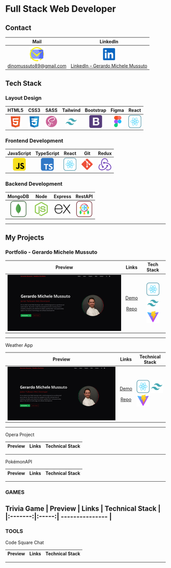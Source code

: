 # Full Stack Web Developer

## Contact
| Mail | LinkedIn |
|:----:|:--------:|
| <a href="mailto:dinomussuto89@gmail.com"><img src="assets/mail-svgrepo-com (1).svg" width="50" alt="Email Icon" /><br/>dinomussuto89@gmail.com</a> | <a href="www.linkedin.com/in/gerardo-michele-mussuto" target="_blank"><img src="assets/linkedin-svgrepo-com (1).svg" width="50" alt="LinkedIn Icon" /><br/>LinkedIn – Gerardo Michele Mussuto</a> |

## Tech Stack

### Layout Design

| HTML5 | CSS3 | SASS | Tailwind | Bootstrap | Figma | React |
|:-----:|:----:|:----:|:--------:|:---------:|:-----:|:-----:|     
| <img src="assets/html-5-svgrepo-com.svg" width="40"/> | <img src="assets/css-3-svgrepo-com.svg" width="40"/> | <img src="assets/scss2-svgrepo-com.svg" width="40"/> | <img src="assets/tailwind-svgrepo-com.svg" width="40"/> | <img src="assets/bootstrap-4-logo-svgrepo-com.svg" width="40"/> | <img src="assets/figma-svgrepo-com.svg" width="40"/> | <img src="assets/react-svgrepo-com.svg" width="40"/> |

### Frontend Development

| JavaScript | TypeScript | React | Git | Redux |
|:----------:|:----------:|:-----:|:---:|:-----:|
| <img src="assets/javascript-svgrepo-com.svg" width="40"/> | <img src="assets/typescript-svgrepo-com.svg" width="40"/> | <img src="assets/react-svgrepo-com.svg" width="40"/> | <img src="assets/git-svgrepo-com.svg" width="40"/> | <img src="assets/redux-logo-svgrepo-com.svg" width="40"/> |

### Backend Development

| MongoDB | Node | Express | RestAPI |
|:-------:|:----:|:-------:|:-------:|
| <img src="assets/mongodb-svgrepo-com.svg" width="50"/> | <img src="assets/node-js-svgrepo-com.svg" width="50"/> | <img src="assets/express-svgrepo-com.svg" width="50"/> | <img src="assets/rest-api-svgrepo-com.svg" width="50"/> |


---

##  My Projects

### Portfolio - Gerardo Michele Mussuto
| Preview | Links | Tech Stack |
|:-------:|:-----:|:----------:|
![Preview Screenshot](./assets/preview-portfolio.png) | [Demo](https://onid89.github.io/Web-Dev-Portfolio/)<br><br>[Repo](https://github.com/Onid89/onid89-creative-code-showcase) | <img src="assets/react-svgrepo-com.svg" width="40"/> <img src="assets/tailwind-svgrepo-com.svg" width="40"/> <img src="assets/vite-svgrepo-com.svg" width="40"/> |

---

Weather App

| Preview | Links | Technical Stack |
|:-------:|:-----:| --------------- |
![Preview Screenshot](./assets/preview-portfolio.png) | [Demo](https://onid89.github.io/Weather-App)<br><br>[Repo](https://github.com/Onid89/Weather-App) | <img src="assets/react-svgrepo-com.svg" width="40"/> <img src="assets/tailwind-svgrepo-com.svg" width="40"/> <img src="assets/vite-svgrepo-com.svg" width="40"/> |


---

Opera Project

| Preview | Links | Technical Stack |
|:-------:|:-----:| --------------- |

---

PokémonAPI

| Preview | Links | Technical Stack |
|:-------:|:-----:| --------------- |

---

### GAMES

Trivia Game
| Preview | Links | Technical Stack |
|:-------:|:-----:| --------------- |
---

### TOOLS

Code Square Chat

| Preview | Links | Technical Stack |
|:-------:|:-----:| --------------- |
---
